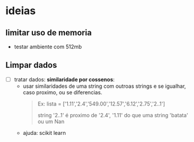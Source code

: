 # ideias 

## limitar uso de memoria
- testar ambiente com 512mb

## Limpar dados

- [ ] tratar dados: <b>similaridade por cossenos</b>:
    - usar similaridades de uma string com outroas strings e se igualhar, caso proximo, ou se diferencias. 
        >Ex: lista = ['1.11','2.4','549.00','12.57','6.12','2.75','2..1']
        >
        >string '2..1' é proximo de '2.4', '1.11' do que uma string  'batata' ou um Nan 
    - ajuda: scikit learn 

